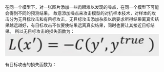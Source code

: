 在同一个模型下，对一张图片添加一些肉眼难以发现的噪点，在同一个模型下可能会得到不同的预测结果。
故意添加噪点来攻击模型的对抗样本技术，对样本的攻击分为无目标攻击和有目标攻击。无目标攻击添加杂质以后要求所得结果离真实结果越远越好，有目标攻击不仅要使结果远离真实结果，同时也要让其接近目标结果。
所以无目标攻击的损失函数为：
![](https://github.com/fhdyd/learningblog/blob/gh-pages/images/QQ%E6%88%AA%E5%9B%BE20201017162331.png)

有目标攻击的损失函数为：
![]()
